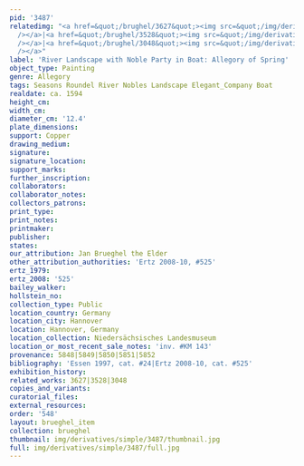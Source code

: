 ```yaml
---
pid: '3487'
relatedimg: "<a href=&quot;/brughel/3627&quot;><img src=&quot;/img/derivatives/simple/3627/thumbnail.jpg&quot;
  /></a>|<a href=&quot;/brughel/3528&quot;><img src=&quot;/img/derivatives/simple/3528/thumbnail.jpg&quot;
  /></a>|<a href=&quot;/brughel/3048&quot;><img src=&quot;/img/derivatives/simple/3048/thumbnail.jpg&quot;
  /></a>"
label: 'River Landscape with Noble Party in Boat: Allegory of Spring'
object_type: Painting
genre: Allegory
tags: Seasons Roundel River Nobles Landscape Elegant_Company Boat
realdate: ca. 1594
height_cm: 
width_cm: 
diameter_cm: '12.4'
plate_dimensions: 
support: Copper
drawing_medium: 
signature: 
signature_location: 
support_marks: 
further_inscription: 
collaborators: 
collaborator_notes: 
collectors_patrons: 
print_type: 
print_notes: 
printmaker: 
publisher: 
states: 
our_attribution: Jan Brueghel the Elder
other_attribution_authorities: 'Ertz 2008-10, #525'
ertz_1979: 
ertz_2008: '525'
bailey_walker: 
hollstein_no: 
collection_type: Public
location_country: Germany
location_city: Hannover
location: Hannover, Germany
location_collection: Niedersächsisches Landesmuseum
location_or_most_recent_sale_notes: 'inv. #KM 143'
provenance: 5848|5849|5850|5851|5852
bibliography: 'Essen 1997, cat. #24|Ertz 2008-10, cat. #525'
exhibition_history: 
related_works: 3627|3528|3048
copies_and_variants: 
curatorial_files: 
external_resources: 
order: '548'
layout: brueghel_item
collection: brueghel
thumbnail: img/derivatives/simple/3487/thumbnail.jpg
full: img/derivatives/simple/3487/full.jpg
---
```

